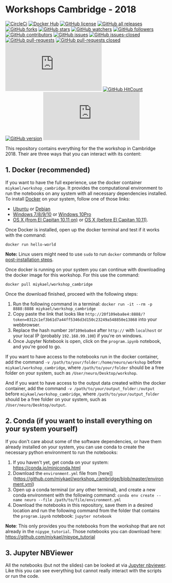 # Workshops Cambridge - 2018


[![CircleCi](https://img.shields.io/circleci/project/miykael/workshop_cambridge/master.svg?maxAge=2592000)](https://circleci.com/gh/miykael/workshop_cambridge/tree/master)
[![Docker Hub](https://img.shields.io/docker/pulls/miykael/workshop_cambridge.svg?maxAge=2592000)](https://hub.docker.com/r/miykael/workshop_cambridge/)
[![GitHub license](https://img.shields.io/github/license/miykael/workshop_cambridge/StrapDown.js.svg)](https://github.com/miykael/workshop_cambridge/StrapDown.js/blob/master/LICENSE)
[![GitHub all releases](https://img.shields.io/github/downloads/miykael/workshop_cambridge/StrapDown.js/total.svg)](https://github.com/miykael/workshop_cambridge/StrapDown.js/releases/)
[![GitHub forks](https://img.shields.io/github/forks/miykael/workshop_cambridge/StrapDown.js.svg?style=social&label=Fork&maxAge=2592000)](https://github.com/miykael/workshop_cambridge/StrapDown.js/network/)
[![GitHub stars](https://img.shields.io/github/stars/miykael/workshop_cambridge/StrapDown.js.svg?style=social&label=Star&maxAge=2592000)](https://github.com/miykael/workshop_cambridge/StrapDown.js/stargazers/)
[![GitHub watchers](https://img.shields.io/github/watchers/miykael/workshop_cambridge/StrapDown.js.svg?style=social&label=Watch&maxAge=2592000)](https://github.com/miykael/workshop_cambridge/StrapDown.js/watchers/)
[![GitHub followers](https://img.shields.io/github/followers/miykael.svg?style=social&label=Follow&maxAge=2592000)](https://github.com/miykael?tab=followers)
[![GitHub contributors](https://img.shields.io/github/contributors/miykael/workshop_cambridge/StrapDown.js.svg)](https://github.com/miykael/workshop_cambridge/StrapDown.js/graphs/contributors/)
[![GitHub issues](https://img.shields.io/github/issues/miykael/workshop_cambridge/StrapDown.js.svg)](https://github.com/miykael/workshop_cambridge/StrapDown.js/issues/)
[![GitHub issues-closed](https://img.shields.io/github/issues-closed/miykael/workshop_cambridge/StrapDown.js.svg)](https://github.com/miykael/workshop_cambridge/StrapDown.js/issues?q=is%3Aissue+is%3Aclosed)
[![GitHub pull-requests](https://img.shields.io/github/issues-pr/miykael/workshop_cambridge/StrapDown.js.svg)](https://github.com/miykael/workshop_cambridge/StrapDown.js/pull/)
[![GitHub pull-requests closed](https://img.shields.io/github/issues-pr-closed/miykael/workshop_cambridge/StrapDown.js.svg)](https://github.com/miykael/workshop_cambridge/StrapDown.js/pull/)
[![GitHub size](https://badge-size.herokuapp.com/miykael/workshop_cambridge/StrapDown.js/master/strapdown.min.js)](https://github.com/miykael/workshop_cambridge/StrapDown.js/blob/master/strapdown.min.js)
[![GitHub HitCount](http://hits.dwyl.io/miykael/workshop_cambridge/nipype_tutorial.svg)](http://hits.dwyl.io/miykael/workshop_cambridge/nipype_tutorial)
[![GitHub version](https://badge.fury.io/gh/miykael%2FStrapDown.js.svg)](https://github.com/miykael/workshop_cambridge/StrapDown.js)
[![Google Analytics](https://ga-beacon.appspot.com/UA-XXXXXXXX-XX/github.com/miykael/workshop_cambridge/badges/README.md)](https://github.com/miykael/workshop_cambridge/badges/)



This repository contains everything for the the workshop in Cambridge 2018. Their are three ways that you can interact with its content:

## 1. Docker (recommended)

If you want to have the full experience, use the docker container `miykael/workshop_cambridge`. It provides the computational environment to run the notebooks on any system with all necessary dependencies installed. To install [Docker](https://www.docker.com/) on your system, follow one of those links:

 - [Ubuntu](https://docs.docker.com/engine/installation/linux/ubuntu/) or [Debian](https://docs.docker.com/engine/installation/linux/docker-ce/debian/)
 - [Windows 7/8/9/10](https://docs.docker.com/toolbox/toolbox_install_windows/) or [Windows 10Pro](https://docs.docker.com/docker-for-windows/install/)
 - [OS X (from El Capitan 10.11 on)](https://docs.docker.com/docker-for-mac/install/) or [OS X (before El Capitan 10.11)](https://docs.docker.com/toolbox/toolbox_install_mac/).

Once Docker is installed, open up the docker terminal and test if it works with the command:

    docker run hello-world

**Note:** Linux users might need to use ``sudo`` to run ``docker`` commands or follow [post-installation steps](https://docs.docker.com/engine/installation/linux/linux-postinstall/).

Once docker is running on your system you can continue with downloading the docker image for this workshop. For this use the command:

`docker pull miykael/workshop_cambridge`

Once the download finished, proceed with the following steps:

1. Run the following command in a terminal: ```docker run -it --rm -p 8888:8888 miykael/workshop_cambridge```
1. Copy paste the link that looks like ```http://20f109eba8e4:8888/?token=0312c1ef3b61d7a44ff5346d3d150c23249a548850e13868``` into your webbrowser.
1. Replace the hash number ```20f109eba8e4``` after `http://` with `localhost` or your local IP (probably `192.168.99.100`) if you're on windows.
1. Once Jupyter Notebook is open, click on the `program.ipynb` notebook, and you're good to go.

If you want to have access to the notebooks run in the docker container, add the command `-v /path/to/your/folder:/home/neuro/workshop` before `miykael/workshop_cambridge`, where `/path/to/your/folder` should be a free folder on your system, such as `/User/neuro/Desktop/workshop`.

And if you want to have access to the output data created within the docker container, add the command  `-v /path/to/your/output_folder:/output` before `miykael/workshop_cambridge`, where `/path/to/your/output_folder` should be a free folder on your system, such as `/User/neuro/Desktop/output`.


## 2. Conda (if you want to install everything on your system yourself)

If you don't care about some of the software dependencies, or have them already installed on your system, you can use conda to create the necessary python environment to run the notebooks:

1. If you haven't yet, get conda on your system: https://conda.io/miniconda.html
2. Download the `environment.yml` file from [here]](https://github.com/miykael/workshop_cambridge/blob/master/environment.yml)
3. Open up a conda terminal (or any other terminal), and create a new conda environment with the following command: `conda env create --name neuro --file /path/to/file/environment.yml`
4. Download the notebooks in this repository, save them in a desired location and run the following command from the folder that contains the `program.ipynb` notebook: `jupyter notebook`

**Note**: This only provides you the notebooks from the workshop that are not already in the `nipype_tutorial`. Those notebooks you can download here: https://github.com/miykael/nipype_tutorial


## 3. Jupyter NBViewer

All the notebooks (but not the slides) can be looked at via [Jupyter nbviewer](https://nbviewer.jupyter.org/github/miykael/workshop_mumbai/blob/master/program.ipynb). Like this you can see everything but cannot really interact with the scripts or run the code.
